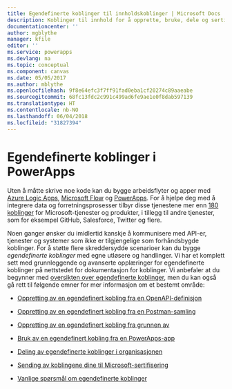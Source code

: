 ```yaml
---
title: Egendefinerte koblinger til innholdskoblinger | Microsoft Docs
description: Koblinger til innhold for å opprette, bruke, dele og sertifisere egendefinerte koblinger.
documentationcenter: ''
author: mgblythe
manager: kfile
editor: ''
ms.service: powerapps
ms.devlang: na
ms.topic: conceptual
ms.component: canvas
ms.date: 05/05/2017
ms.author: mblythe
ms.openlocfilehash: 9f8e64efc3f7ff91fad0eba1cf20274c89aaeabe
ms.sourcegitcommit: 68fc13fdc2c991c499ad6fe9ae1e0f8dab597139
ms.translationtype: HT
ms.contentlocale: nb-NO
ms.lasthandoff: 06/04/2018
ms.locfileid: "31827394"
---
```

# <a name="custom-connectors-in-powerapps"></a>Egendefinerte koblinger i PowerApps

Uten å måtte skrive noe kode kan du bygge arbeidsflyter og apper med [Azure Logic Apps](https://azure.microsoft.com/services/logic-apps), [Microsoft Flow](https://flow.microsoft.com) og [PowerApps](https://powerapps.microsoft.com). For å hjelpe deg med å integrere data og forretningsprosesser tilbyr disse tjenestene mer enn [180 koblinger](https://docs.microsoft.com/connectors/) for Microsoft-tjenester og produkter, i tillegg til andre tjenester, som for eksempel GitHub, Salesforce, Twitter og flere. 

Noen ganger ønsker du imidlertid kanskje å kommunisere med API-er, tjenester og systemer som ikke er tilgjengelige som forhåndsbygde koblinger. For å støtte flere skreddersydde scenarioer kan du bygge *egendefinerte koblinger* med egne utløsere og handlinger. Vi har et komplett sett med grunnleggende og avanserte opplæringer for egendefinerte koblinger på nettstedet for dokumentasjon for koblinger. Vi anbefaler at du begynner med [oversikten over egendefinerte koblinger](https://docs.microsoft.com/connectors/custom-connectors/), men du kan også gå rett til følgende emner for mer informasjon om et bestemt område:

* [Oppretting av en egendefinert kobling fra en OpenAPI-definisjon](https://docs.microsoft.com/connectors/custom-connectors/define-openapi-definition)

* [Oppretting av en egendefinert kobling fra en Postman-samling](https://docs.microsoft.com/connectors/custom-connectors/define-postman-collection)

* [Oppretting av en egendefinert kobling fra grunnen av](https://docs.microsoft.com/connectors/custom-connectors/define-blank)

* [Bruk av en egendefinert kobling fra en PowerApps-app](https://docs.microsoft.com/connectors/custom-connectors/use-custom-connector-powerapps)

* [Deling av egendefinerte koblinger i organisasjonen](https://docs.microsoft.com/connectors/custom-connectors/share)

* [Sending av koblingene dine til Microsoft-sertifisering](https://docs.microsoft.com/connectors/custom-connectors/submit-certification)

* [Vanlige spørsmål om egendefinerte koblinger](https://docs.microsoft.com/connectors/custom-connectors/faq)